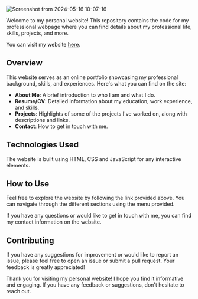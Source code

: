 ![Screenshot from 2024-05-16 10-07-16](https://github.com/Im-Josepaul/NewCV/assets/64831240/5089af8a-afbf-40bc-9ee9-944ee8d121ae)

Welcome to my personal website! This repository contains the code for my professional webpage where you can find details about my professional life, skills, projects, and more.

You can visit my website [here](https://im-josepaul.github.io/NewCV/).

## Overview

This website serves as an online portfolio showcasing my professional background, skills, and experiences. Here's what you can find on the site:

- **About Me**: A brief introduction to who I am and what I do.
- **Resume/CV**: Detailed information about my education, work experience, and skills.
- **Projects**: Highlights of some of the projects I've worked on, along with descriptions and links.
- **Contact**: How to get in touch with me.

## Technologies Used

The website is built using HTML, CSS and JavaScript for any interactive elements.

## How to Use

Feel free to explore the website by following the link provided above. You can navigate through the different sections using the menu provided.

If you have any questions or would like to get in touch with me, you can find my contact information on the website.

## Contributing

If you have any suggestions for improvement or would like to report an issue, please feel free to open an issue or submit a pull request. Your feedback is greatly appreciated!

Thank you for visiting my personal website! I hope you find it informative and engaging. If you have any feedback or suggestions, don't hesitate to reach out.

